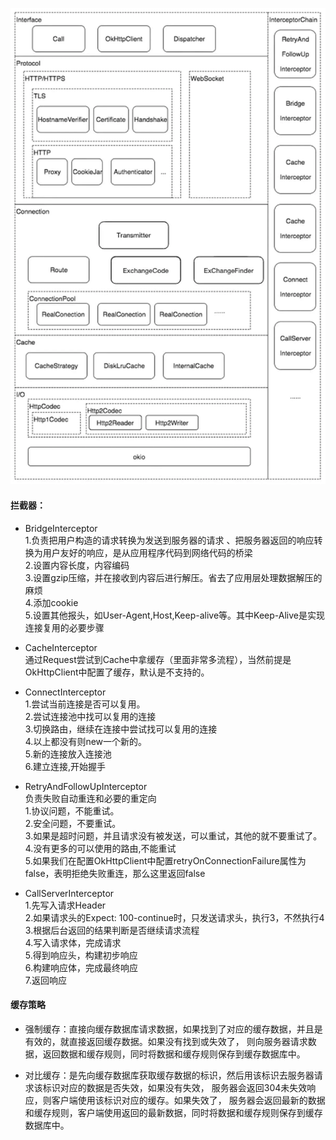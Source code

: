 ![](../../picture/17263137-2e771d5a4719b6d7.webp)


#### 拦截器：

- BridgeInterceptor   
1.负责把用户构造的请求转换为发送到服务器的请求 、把服务器返回的响应转换为用户友好的响应，是从应用程序代码到网络代码的桥梁      
2.设置内容长度，内容编码     
3.设置gzip压缩，并在接收到内容后进行解压。省去了应用层处理数据解压的麻烦   
4.添加cookie    
5.设置其他报头，如User-Agent,Host,Keep-alive等。其中Keep-Alive是实现连接复用的必要步骤    

- CacheInterceptor    
通过Request尝试到Cache中拿缓存（里面非常多流程），当然前提是OkHttpClient中配置了缓存，默认是不支持的。

- ConnectInterceptor    
1.尝试当前连接是否可以复用。   
2.尝试连接池中找可以复用的连接    
3.切换路由，继续在连接中尝试找可以复用的连接   
4.以上都没有则new一个新的。    
5.新的连接放入连接池   
6.建立连接,开始握手   

- RetryAndFollowUpInterceptor   
负责失败自动重连和必要的重定向   
1.协议问题，不能重试。    
2.安全问题，不要重试。    
3.如果是超时问题，并且请求没有被发送，可以重试，其他的就不要重试了。   
4.没有更多的可以使用的路由,不能重试   
5.如果我们在配置OkHttpClient中配置retryOnConnectionFailure属性为false，表明拒绝失败重连，那么这里返回false   

- CallServerInterceptor   
1.先写入请求Header   
2.如果请求头的Expect: 100-continue时，只发送请求头，执行3，不然执行4    
3.根据后台返回的结果判断是否继续请求流程   
4.写入请求体，完成请求    
5.得到响应头，构建初步响应    
6.构建响应体，完成最终响应    
7.返回响应    

#### 缓存策略   
 - 强制缓存：直接向缓存数据库请求数据，如果找到了对应的缓存数据，并且是有效的，就直接返回缓存数据。如果没有找到或失效了，
则向服务器请求数据，返回数据和缓存规则，同时将数据和缓存规则保存到缓存数据库中。    

- 对比缓存：是先向缓存数据库获取缓存数据的标识，然后用该标识去服务器请求该标识对应的数据是否失效，如果没有失效，
服务器会返回304未失效响应，则客户端使用该标识对应的缓存。如果失效了，
服务器会返回最新的数据和缓存规则，客户端使用返回的最新数据，同时将数据和缓存规则保存到缓存数据库中。

